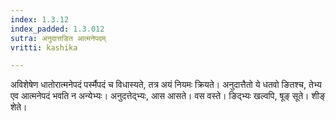 ```yaml
---
index: 1.3.12
index_padded: 1.3.012
sutra: अनुदात्तङित आत्मनेपदम्
vritti: kashika

---
```

अविशेषेण धातोरात्मनेपदं पर्स्मैपदं च विधास्यते, तत्र अयं नियमः क्रियते। अनुदात्तैतो ये धतवो ङितश्च, तेभ्य एव आत्मनेपदं भवति न अन्येभ्यः। अनुदत्तेद्भ्यः, आस आसते। वस वस्ते। ङिद्भ्यः खल्वपि, षूङ् सूते। शीङ् शेते।